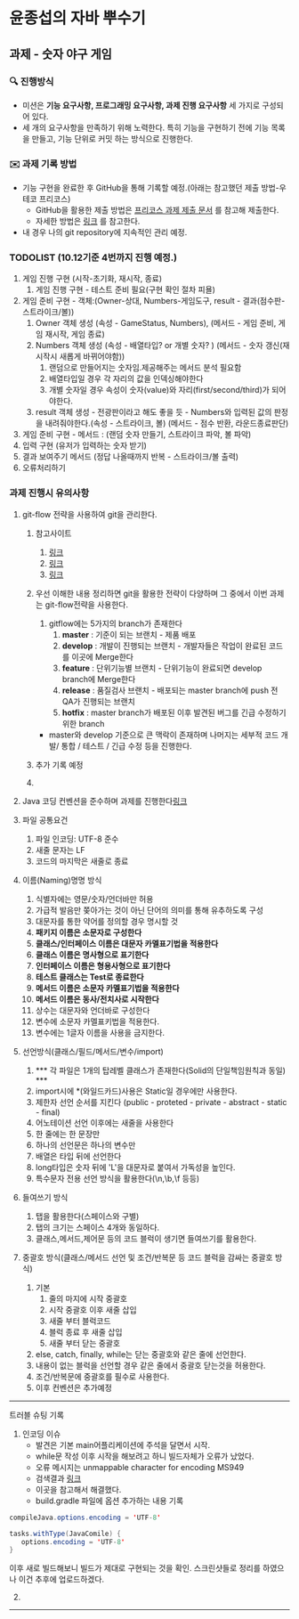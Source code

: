# 윤종섭의 자바 뿌수기

## 과제 - 숫자 야구 게임

### 🔍 진행방식

- 미션은 **기능 요구사항, 프로그래밍 요구사항, 과제 진행 요구사항** 세 가지로 구성되어 있다.
- 세 개의 요구사항을 만족하기 위해 노력한다. 특히 기능을 구현하기 전에 기능 목록을 만들고, 기능 단위로 커밋 하는 방식으로 진행한다.

### ✉️ 과제 기록 방법

- 기능 구현을 완료한 후 GitHub을 통해 기록할 예정.(아래는 참고했던 제출 방법-우테코 프리코스)
  - GitHub을 활용한 제출 방법은 [프리코스 과제 제출 문서](https://github.com/woowacourse/woowacourse-docs/tree/master/precourse) 를 참고해 제출한다.
  - 자세한 방법은 [링크](https://github.com/woowacourse/woowacourse-docs/tree/master/precourse#제출-가이드) 를 참고한다.
- 내 경우 나의 git repository에 지속적인 관리 예정.

### TODOLIST (10.12기준 4번까지 진행 예정.)
1. 게임 진행 구현 (시작-초기화, 재시작, 종료)
   1. 게임 진행 구현 - 테스트 준비 필요(구현 확인 절차 피욜)
2. 게임 준비 구현 - 객체:(Owner-상대, Numbers-게임도구, result - 결과(점수판-스트라이크/볼))
   1. Owner 객체 생성 (속성 - GameStatus, Numbers), (메서드 - 게임 준비, 게임 재시작, 게임 종료)
   2. Numbers 객체 생성 (속성 - 배열타입? or 개별 숫자? ) (메서드 - 숫자 갱신(재시작시 새롭게 바뀌어야함))
      1. 랜덤으로 만들어지는 숫자임.제공해주는 메서드 분석 필요함
      2. 배열타입일 경우 각 자리의 값을 인덱싱해야한다
      3. 개별 숫자일 경우 속성이 숫자(value)와 자리(first/second/third)가 되어야한다.
   3. result 객체 생성 - 전광판이라고 해도 좋을 듯 - Numbers와 입력된 값의 판정을 내려줘야한다.(속성 - 스트라이크, 볼) (메서드 - 점수 반환, 라운드종료판단)
3. 게임 준비 구현 - 메서드 : (랜덤 숫자 만들기, 스트라이크 파악, 볼 파악)
4. 입력 구현 (유저가 입력하는 숫자 받기)
5. 결과 보여주기 메서드 (정답 나올때까지 반복 - 스트라이크/볼 출력)
6. 오류처리하기

### 과제 진행시 유의사항

1. git-flow 전략을 사용하여 git을 관리한다.
   1. 참고사이트 
      1. [링크](https://techblog.woowahan.com/2553/)
      2. [링크](https://velog.io/@kw2577/Git-branch-%EC%A0%84%EB%9E%B5)
      3. [링크](https://inpa.tistory.com/entry/GIT-%E2%9A%A1%EF%B8%8F-github-flow-git-flow-%F0%9F%93%88-%EB%B8%8C%EB%9E%9C%EC%B9%98-%EC%A0%84%EB%9E%B5)
   2. 우선 이해한 내용 정리하면 git을 활용한 전략이 다양하며 그 중에서 이번 과제는 git-flow전략을 사용한다.
      1. gitflow에는 5가지의 branch가 존재한다
         1. **master** : 기준이 되는 브랜치 - 제품 배포
         2. **develop** : 개발이 진행되는 브랜치 - 개발자들은 작업이 완료된 코드를 이곳에 Merge한다
         3. **feature** : 단위기능별 브랜치 - 단위기능이 완료되면 develop branch에 Merge한다
         4. **release** : 품질검사 브랜치 - 배포되는 master branch에 push 전 QA가 진행되는 브랜치
         5. **hotfix** : master branch가 배포된 이후 발견된 버그를 긴급 수정하기 위한 branch

        - master와 develop 기준으로 큰 맥락이 존재하며 나머지는 세부적 코드 개발/ 통합 / 테스트 / 긴급 수정 등을 진행한다. 
   3. 추가 기록 예정
   4. 


2.  Java 코딩 컨벤션을 준수하며 과제를 진행한다[링크](https://naver.github.io/hackday-conventions-java/)
  1. 파일 공통요건
     1. 파일 인코딩: UTF-8 준수
     2. 새줄 문자는 LF 
     3. 코드의 마지막은 새줄로 종료
  2. 이름(Naming)명명 방식
     1. 식별자에는 영문/숫자/언더바만 허용
     2. 가급적 발음만 쫒아가는 것이 아닌 단어의 의미를 통해 유추하도록 구성
     3. 대문자를 통한 약어를 정의할 경우 명시할 것
     4. **패키지 이름은 소문자로 구성한다**
     5. **클래스/인터페이스 이름은 대문자 카멜표기법을 적용한다**
     6. **클래스 이름은 명사형으로 표기한다**
     7. **인터페이스 이름은 형용사형으로 표기한다**
     8. **테스트 클래스는 Test로 종료한다**
     9. **메서드 이름은 소문자 카멜표기법을 적용한다**
     10. **메서드 이름은 동사/전치사로 시작한다**
     11. 상수는 대문자와 언더바로 구성한다
     12. 변수에 소문자 카멜표키법을 적용한다.
     13. 변수에는 1글자 이름을 사용을 금지한다.
  3. 선언방식(클래스/필드/메서드/변수/import)
     1. *** 각 파일은 1개의 탑레벨 클래스가 존재한다(Solid의 단일책임원칙과 동일) ***
     2. import시에 *(와일드카드)사용은 Static일 경우에만 사용한다.
     3. 제한자 선언 순서를 지킨다 (public - proteted - private - abstract - static - final)
     4. 어노테이션 선언 이후에는 새줄을 사용한다
     5. 한 줄에는 한 문장만
     6. 하나의 선언문은 하나의 변수만
     7. 배열은 타입 뒤에 선언한다
     8. long타입은 숫자 뒤에 'L'을 대문자로 붙여서 가독성을 높인다.
     9. 특수문자 전용 선언 방식을 활용한다(\n,\b,\f 등등)
  4. 들여쓰기 방식
     1. 탭을 활용한다(스페이스와 구별)
     2. 탭의 크기는 스페이스 4개와 동일하다.
     3. 클래스,메서드,제어문 등의 코드 블럭이 생기면 들여쓰기를 활용한다.
  5. 중괄호 방식(클래스/메서드 선언 및 조건/반복문 등 코드 블럭을 감싸는 중괄호 방식)
     1. 기본
        1. 줄의 마지에 시작 중괄호
        2. 시작 중괄호 이후 새줄 삽입
        3. 새줄 부터 블럭코드
        4. 블럭 종료 후 새줄 삽입
        5. 새줄 부터 닫는 중괄호
     2. else, catch, finally, while는 닫는 중괄호와 같은 줄에 선언한다.
     3. 내용이 없는 블럭을 선언할 경우 같은 줄에서 중괄호 닫는것을 허용한다.
     4. 조건/반복문에 중괄호를 필수로 사용한다.
     5. 이후 컨벤션은 추가예정

---
트러블 슈팅 기록

1. 인코딩 이슈
   - 발견은 기본 main어플리케이션에 주석을 달면서 시작.
   - while문 작성 이후 시작을 해보려고 하니 빌드자체가 오류가 났었다. 
   - 오류 메시지는 unmappable character for encoding MS949
   - 검색결과 [링크](https://velog.io/@sc_shin/Gradle-%EC%82%AC%EC%9A%A9-%EC%8B%9C-%EC%9D%B8%EC%BD%94%EB%94%A9-%EC%98%A4%EB%A5%98-%EC%B2%98%EB%A6%AC)
   - 이곳을 참고해서 해결했다.
   - build.gradle 파일에 옵션 추가하는 내용 기록
```java
compileJava.options.encoding = 'UTF-8'

tasks.withType(JavaComile) {
   options.encoding = 'UTF-8'
}
```

이후 새로 빌드해보니 빌드가 제대로 구현되는 것을 확인.
스크린샷들로 정리를 하였으나 이건 추후에 업로드하겠다.


2. 


---
